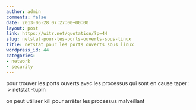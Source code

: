 ```yaml
---
author: admin
comments: false
date: 2013-06-28 07:27:00+00:00
layout: post
link: https://witr.net/quotation/?p=44
slug: netstat-pour-les-ports-ouverts-sous-linux
title: netstat pour les ports ouverts sous linux
wordpress_id: 44
categories:
- network
- security
---
```



pour trouver les ports ouverts avec les processus qui sont en cause taper :  
 > netstat -tupln  
  
on peut utiliser kill pour arrêter les processus malveillant

